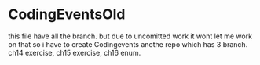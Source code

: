 # CodingEventsOld
this file have all the branch. but due to uncomitted work it wont let me work on that so i have to create Codingevents anothe repo which has 3 branch. ch14 exercise, ch15 exercise, ch16 enum.
